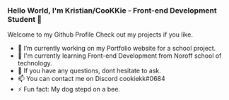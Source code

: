 ### Hello World, I'm Kristian/CooKKie - Front-end Development Student 👋

Welcome to my Github Profile
Check out my projects if you like.

- 🔭 I’m currently working on my Portfolio website for a school project.
- 🌱 I'm currently learning Front-end Development from Noroff school of technology.
- 💬 If you have any questions, dont hesitate to ask.
- 📫 You can contact me on Discord cookiekk#0684
- ⚡ Fun fact: My dog stepd on a bee.

<!--
**Cookkie92/Cookkie92** is a ✨ _special_ ✨ repository because its `README.md` (this file) appears on your GitHub profile.

Here are some ideas to get you started:

- 🔭 I’m currently working on my Portfolio website for a school project.
- 🌱 I'm currently learning Front-end Development from Noroff school of technology.
- 💬 If you have any questions, dont hesitate to ask.
- 📫 You can contact me on Discord cookiekk#0684
- ⚡ Fun fact: My dog stepd on a bee.
-->

